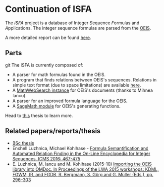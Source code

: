 # Continuation of ISFA

The *ISFA* project is a database of *I*nteger *S*equence *F*ormulas and *A*pplications. The integer sequence formulas are parsed from the [OEIS](http://oeis.org).

A more detailed report can be found [here](https://github.com/MathHubInfo/ISFA/blob/master/docs/Enxhell_Luzhnica_BSC.pdf).

## Parts
git 
The ISFA is currently composed of:

- A parser for math formulas found in the OEIS.
- A program that finds relations between OEIS's sequences. Relations in simple text format (due to space limitations) are available [here](https://kwarc.info/datahost/).
- A [MathWebSearch instance](http://oeissearch.mathweb.org) for OEIS's documents (thanks to Mihnea Iancu).
- A parser for an improved formula language for the OEIS.
- A [SageMath module](https://github.com/MathHubInfo/oeis_gf) for OEIS's generating functions.

Head to [this](https://github.com/MathHubInfo/ISFA/blob/master/docs/Enxhell_Luzhnica_BSC.pdf) thesis to learn more.

## Related papers/reports/thesis

- [BSc thesis](https://github.com/MathHubInfo/ISFA/blob/master/docs/Enxhell_Luzhnica_BSC.pdf)
- Enxhell Luzhnica, Michael Kohlhase - [Formula Semantification and Automated Relation Finding in the On-Line Encyclopedia for Integer Sequences. ICMS 2016: 467-475](https://kwarc.info/kohlhase/papers/icms16-oeis.pdf)
- E. Luzhnica, M. Iancu and M. Kohlhase (2015-10) [Importing the OEIS library into OMDoc. In Proceedings of the LWA 2015 workshops: KDML, FGWM, IR, and FGDB, R. Bergmann, S. Görg and G. Müller (Eds.), pp. 296–303](http://ceur-ws.org/Vol-1458/F13_CRC73_Luzhnica.pdf)
